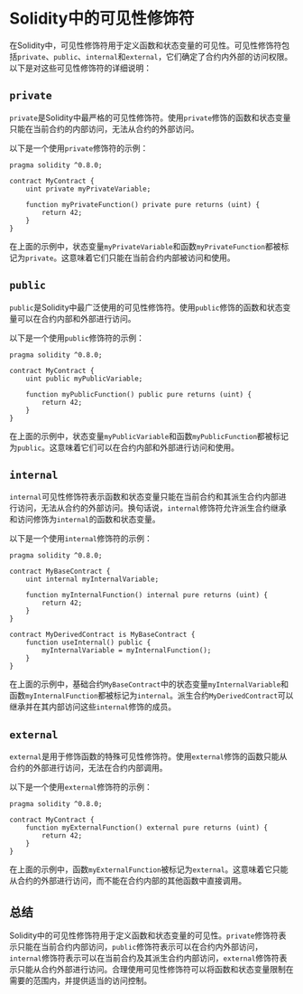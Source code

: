 ﻿# Solidity中的可见性修饰符

在Solidity中，可见性修饰符用于定义函数和状态变量的可见性。可见性修饰符包括`private`、`public`、`internal`和`external`，它们确定了合约内外部的访问权限。以下是对这些可见性修饰符的详细说明：

## `private`

`private`是Solidity中最严格的可见性修饰符。使用`private`修饰的函数和状态变量只能在当前合约的内部访问，无法从合约的外部访问。

以下是一个使用`private`修饰符的示例：

```solidity
pragma solidity ^0.8.0;

contract MyContract {
    uint private myPrivateVariable;
    
    function myPrivateFunction() private pure returns (uint) {
        return 42;
    }
}
```

在上面的示例中，状态变量`myPrivateVariable`和函数`myPrivateFunction`都被标记为`private`。这意味着它们只能在当前合约内部被访问和使用。

## `public`

`public`是Solidity中最广泛使用的可见性修饰符。使用`public`修饰的函数和状态变量可以在合约内部和外部进行访问。

以下是一个使用`public`修饰符的示例：

```solidity
pragma solidity ^0.8.0;

contract MyContract {
    uint public myPublicVariable;
    
    function myPublicFunction() public pure returns (uint) {
        return 42;
    }
}
```

在上面的示例中，状态变量`myPublicVariable`和函数`myPublicFunction`都被标记为`public`。这意味着它们可以在合约内部和外部进行访问和使用。

## `internal`

`internal`可见性修饰符表示函数和状态变量只能在当前合约和其派生合约内部进行访问，无法从合约的外部访问。换句话说，`internal`修饰符允许派生合约继承和访问修饰为`internal`的函数和状态变量。

以下是一个使用`internal`修饰符的示例：

```solidity
pragma solidity ^0.8.0;

contract MyBaseContract {
    uint internal myInternalVariable;
    
    function myInternalFunction() internal pure returns (uint) {
        return 42;
    }
}

contract MyDerivedContract is MyBaseContract {
    function useInternal() public {
        myInternalVariable = myInternalFunction();
    }
}
```

在上面的示例中，基础合约`MyBaseContract`中的状态变量`myInternalVariable`和函数`myInternalFunction`都被标记为`internal`。派生合约`MyDerivedContract`可以继承并在其内部访问这些`internal`修饰的成员。

## `external`

`external`是用于修饰函数的特殊可见性修饰符。使用`external`修饰的函数只能从合约的外部进行访问，无法在合约内部调用。

以下是一个使用`external`修饰符的示例：

```solidity
pragma solidity ^0.8.0;

contract MyContract {
    function myExternalFunction() external pure returns (uint) {
        return 42;
    }
}
```

在上面的示例中，函数`myExternalFunction`被标记为`external`。这意味着它只能从合约的外部进行访问，而不能在合约内部的其他函数中直接调用。

## 总结

Solidity中的可见性修饰符用于定义函数和状态变量的可见性。`private`修饰符表示只能在当前合约内部访问，`public`修饰符表示可以在合约内外部访问，`internal`修饰符表示可以在当前合约及其派生合约内部访问，`external`修饰符表示只能从合约外部进行访问。合理使用可见性修饰符可以将函数和状态变量限制在需要的范围内，并提供适当的访问控制。
